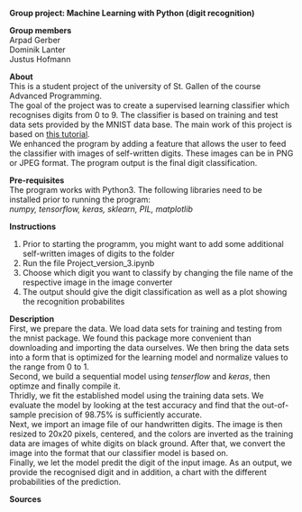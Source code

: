 **Group project: Machine Learning with Python (digit recognition)**

**Group members** <br/>
Arpad Gerber <br/>
Dominik Lanter<br/>
Justus Hofmann


**About** <br/>
This is a student project of the university of St. Gallen of the course Advanced Programming. <br/>
The goal of the project was to create a supervised learning classifier which recognises digits from 0 to 9.
The classifier is based on training and test data sets provided by the MNIST data base. The main work of this project is based on [this tutorial](https://machinelearningmastery.com/how-to-develop-a-convolutional-neural-network-from-scratch-for-mnist-handwritten-digit-classification/#:~:text=MNIST%20Handwritten%20Digit%20Classification%20Dataset,-The%20MNIST%20dataset&text=It%20is%20a%20dataset%20of,from%200%20to%209%2C%20inclusively). <br/>
We enhanced the program by adding a feature that allows the user to feed the classifier with images of self-written digits. These images can be in PNG or JPEG format. The program output is the final digit classification.


**Pre-requisites** <br/>
The program works with Python3. The following libraries need to be installed prior to running the program: <br/>
*numpy, tensorflow, keras, sklearn, PIL, matplotlib*

**Instructions** <br/>
1. Prior to starting the programm, you might want to add some additional self-written images of digits to the folder
2. Run the file Project_version_3.ipynb
3. Choose which digit you want to classify by changing the file name of the respective image in the image converter
4. The output should give the digit classification as well as a plot showing the recognition probabilites

**Description** <br/>
First, we prepare the data. We load data sets for training and testing from the mnist package. We found this package more convenient than downloading and importing the data ourselves. We then bring the data sets into a form that is optimized for the learning model and normalize values to the range from 0 to 1. <br/>
Second, we build a sequential model using *tenserflow* and *keras*, then optimze and finally compile it. <br/>
Thridly, we fit the established model using the training data sets. We evaluate the model by looking at the test accuracy and find that the out-of-sample precision of 98.75% is sufficiently accurate. <br/>
Next, we import an image file of our handwritten digits. The image is then resized to 20x20 pixels, centered, and the colors are inverted as the training data are images of white digits on black ground. After that, we convert the image into the format that our classifier model is based on. <br/>
Finally, we let the model predit the digit of the input image. As an output, we provide the recognised digit and in addition, a chart with the different probabilities of the prediction.

**Sources** 
